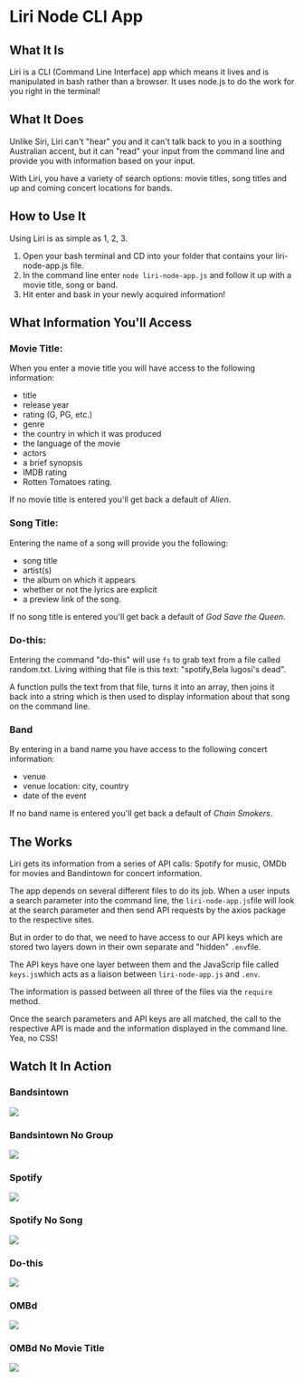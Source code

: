 # Liri Node CLI App

## What It Is
Liri is a CLI (Command Line Interface) app which means it lives and is manipulated in bash rather than a browser. It uses node.js to do the work for you right in the terminal!

## What It Does
Unlike Siri, Liri can't "hear" you and it can't talk back to you in a soothing Australian accent, but it can "read" your input from the command line and provide you with information based on your input.

With Liri, you have a variety of search options: movie titles, song titles and up and coming concert locations for bands.

## How to Use It
Using Liri is as simple as 1, 2, 3. 
1) Open your bash terminal and CD into your folder that contains your liri-node-app.js file. 
2) In the command line enter `node liri-node-app.js` and follow it up with a movie title, song or band. 
3) Hit enter and bask in your newly acquired information!

## What Information You'll Access

### Movie Title:
When you enter a movie title you will have access to the following information:

* title
* release year
* rating (G, PG, etc.)
* genre
* the country in which it was produced
* the language of the movie
* actors
* a brief synopsis
* IMDB rating 
* Rotten Tomatoes rating.

If no movie title is entered you'll get back a default of *Alien*.

### Song Title:
Entering the name of a song will provide you the following:

* song title
* artist(s)
* the album on which it appears 
* whether or not the lyrics are explicit
* a preview link of the song.

If no song title is entered you'll get back a default of *God Save the Queen*.

### Do-this:
Entering the command "do-this" will use `fs` to grab text from a file called random.txt. Living withing that file is this text: "spotify,Bela lugosi's dead".

A function pulls the text from that file, turns it into an array, then joins it back into a string which is then used to display information about that song on the command line.

### Band
By entering in a band name you have access to the following concert information:

* venue
* venue location: city, country
* date of the event

If no band name is entered you'll get back a default of *Chain Smokers*.

## The Works
Liri gets its information from a series of API calls: Spotify for music, OMDb for movies and Bandintown for concert information.

The app depends on several different files to do its job. When a user inputs a search parameter into the command line, the `liri-node-app.js`file will look at the search parameter and then send API requests by the axios package to the respective sites. 

But in order to do that, we need to have access to our API keys which are stored two layers down in their own separate and "hidden" `.env`file. 

The API keys have one layer between them and the JavaScrip file called `keys.js`which acts as a liaison between `liri-node-app.js` and `.env`. 

The information is passed between all three of the files via the `require` method. 

Once the search parameters and API keys are all matched, the call to the respective API is made and the information displayed in the command line. Yea, no CSS!

## Watch It In Action
### Bandsintown
![](concert-gif.gif)

### Bandsintown No Group
![](concert-noname-gif.gif)

### Spotify 
![](spotify-gif.gif)

### Spotify No Song
![](spotify-noname-gif.gif)

### Do-this
![](do-this-gif.gif)

### OMBd
![](movie-gif.gif)

### OMBd No Movie Title
![](movie-noname-gif.gif)
